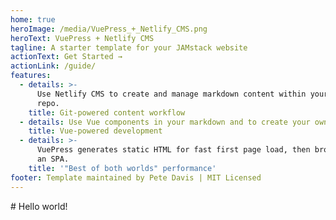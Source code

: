 ```yaml
---
home: true
heroImage: /media/VuePress_+_Netlify_CMS.png
heroText: VuePress + Netlify CMS
tagline: A starter template for your JAMstack website
actionText: Get Started →
actionLink: /guide/
features:
  - details: >-
      Use Netlify CMS to create and manage markdown content within your Git
      repo.
    title: Git-powered content workflow
  - details: Use Vue components in your markdown and to create your own custom theme.
    title: Vue-powered development
  - details: >-
      VuePress generates static HTML for fast first page load, then browses as
      an SPA.
    title: '"Best of both worlds" performance'
footer: Template maintained by Pete Davis | MIT Licensed
---
```

\# Hello world!
